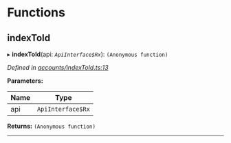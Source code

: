 

# Functions

<a id="indextoid"></a>

##  indexToId

▸ **indexToId**(api: *`ApiInterface$Rx`*): `(Anonymous function)`

*Defined in [accounts/indexToId.ts:13](https://github.com/polkadot-js/api/blob/f7bd071/packages/api-derive/src/accounts/indexToId.ts#L13)*

**Parameters:**

| Name | Type |
| ------ | ------ |
| api | `ApiInterface$Rx` |

**Returns:** `(Anonymous function)`

___

